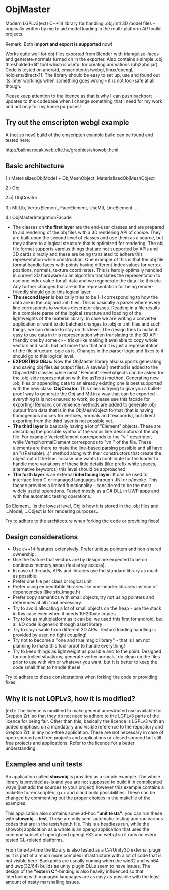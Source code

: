 # ObjMaster
Modern LGPLv3(ext) C++14 library for handling .obj/mtl 3D model files - originally written by me to aid model loading in the multi-platform AR toolkit projects.

Remark: Both **import and export is supported** now!

Works quite well for obj files exported from Blender with triangulize-faces and generate-normals turned on in the exporter. Also contains a simple .obj thresholded-diff tool which is useful for creating animations (obj2obd.jar). Code is tested on android, emscripten/js/webgl, linux/opengl, hololens/directx11. The library should be easy to set up, use and found out its inner workings when something goes wrong - it is not fool-safe at all though.

Please keep attention to the licence as that is why I can push backport updates to this codebase when I change something that I need for my work and not only for my home purposes!

Try out the emscripten webgl example
------------------------------------

A (not so new) build of the emscripten example build can be found and tested here:

http://ballmerpeak.web.elte.hu/graphics/showobj.html

Basic architecture
------------------

1.) MaterializedObjModel + ObjMeshObject, MaterializedObjMeshObject

2.) Obj

2.5) ObjCreator

3.) MtlLib, VertexElement, FaceElement, UseMtl, LineElement, ...

4.) ObjMasterIntegrationFacade

- The classes on **the first layer** are the end-user classes and are prepared to aid rendering of the obj files with a 3D rendering API of choice. They are built upon the second level of classes and use them as a source, but they adhere to a logical structure that is optimized for rendering. The obj file format supports varoius things that are not supported by APIs and 3D cards directly and these are being translated to adhere this representation while construction. One example of this is that the obj file format handle faces with points having different index values for vertex positions, normals, texture coordinates. This is hardly optimally handled in current 3D hardware so an algorithm translates the representation to use one index value for all data and we regenerate the data like this etc. Any further changes that are in the representation for being render-friendly should go to this logical layer.
- **The second layer** is basically tries to be 1-1 corresponding to how the data are in the .obj and .mtl files. This is basically a parser where every line corresponds to various descriptor classes. Reading in a file results in a complete parse of the logical structure and loading of the lightweights of the material library. In case we are writing a converter application or want to do batched changes to .obj or .mtl files and such things, we can decide to stay on this level. The design tries to make it easy to use data in this representation when translating to the 3D API-friendly one by some c++ tricks like making it available to copy whole vectors and such, but not more than that and it is just a representation of the file structure logic as is. Changes in the parser logic and fixes to it should go to this logical level.
- **EXPORTING OBJs:** Now the ObjMaster library also supports generating and saving obj files as output files. A saveAs() method is added to the Obj and Mtl classes while most "Element"-level objects can be asked for the .obj-side representation with the asText() method. Generating new .obj files or appending data to an already existing one is best supported with the new class: **ObjCreator**. This class is trying to give you a bullet-proof way to generate the Obj and Mtl in a way that can be exported - everything is is not ensured to work, so please use this facade for exporting! Remark: convenience methods are added to generate .obj output from data that is in the ObjMeshObject format (that is having homogenous indices for vertices, normals and texcoords), but direct exporting from the third layer is not possible yet.
- **The third layer** is basically having a lot of "Element" objects. These are describing the possible syntax of the varios line descriptors of the obj file. For example VertexElement corresponds to the "v <parameters>" descriptor, while VertexNormalElement corresponds to "vn <params>" of the file. These elements are there to make the line-based parsing possible and all have an "isParsable(...)" method along with their constructors that create the object out of the line. In case one wants to contribute for the loader to handle more variations of these little details (like prefix white spaces, alternative keywords) this level should be approached.
- **The forth layer** is an external **interfacing layer**: It can be used to interface from C or managed languages through JNI or p/invoke. This facade provides a limited functionality - considered to be the most widely useful operations. Tested mostly as a C# DLL in UWP apps and with the automatic testing operations.

So Element... is the lowest level, Obj is how it is stored in the .obj files and ...Model, ...Object is for rendering purposes...

Try to adhere to the architecture when forking the code or providing fixes!
 
Design considerations
---------------------
- Use c++14 features extensively. Prefer unique pointers and non-shared ownership.
- Use the feature that vectors are by design are expected to be on continous memory areas (fast array access).
- In case of threads, APIs and libraries use the standard library as much as possible.
- Prefer one file per class or logical unit
- Prefer using embeddable libraries like one-header libraries instead of depencencies (like stb_image.h)
- Prefer copy semantics with small objects, try not using pointers and references at all if not necessary.
- Try to avoid allocating a lot of small objects on the heap - use the stack in this case even when it needs 10-20byte copies
- Try to be as multiplatform as it can be: we used this first for android, but all I/O code is generic through asset library
- Try to stay usable from different 3D APIs: Texture loading handling is provided by user, no tight coupling!
- Try not to become a "one and true magic library" - that is I am not planning to make this fool-proof to handle everything!
- Try to keep things as lightweight as possible and to the point. Designed for controlled situations, generate vertex normals, do clean up the files prior to use with vim or whatever you want, but it is better to keep the code small than to handle these!

Try to adhere to these considerations when forking the code or providing fixes!

Why it is not LGPLv3, how it is modified?
-----------------------------------------
(ext): The licence is modified to make general unrestricted use available for Grepton Zrt. so that they do not need to adhere to the LGPLv3 parts of the licence for being fair. Other than this, basically the licence is LGPLv3 with an added emphasis on a mandatory and visible reference to the repository and Grepton Zrt. in any non-free application. These are not necessary in case of open sourced and free projects and applications or closed sourced but still free projects and applications. Refer to the licence for a better understanding.

Examples and unit tests
-----------------------

An application called **showobj** is provided as a simple example. The whole library is provided as-is and you are not supposed to build it in complicated ways (just add the sources to your project) however this example contains a makefile for emscripten, g++ and cland build possibilities. These can be changed by commenting out the proper choices in the makefile of the examples.

This application also contains some ad-hoc **"unit tests":** you can run these with **showobj --test**. These are only semi-automatic testing and run various codes that are in the tests/test.h file. This is a headless run, while the showobj application as a whole is an opengl application that uses the common subset of opengl and opengl ES2 and webgl so it runs on every tested GL-related platforms.

From time-to-time the library is also tested as a C#/Unity3D external plugin as it is part of a much more complex infrastructure with a lot of code that is not visible here. Backports are usually coming when the win32 and win64 and uwp(32/64) builds as unity plugin DLLs seem to have issues. The design of the **"extern C"**-binding is also heavily influenced so that interfacing with managed languages are as easy as possible with the least amount of nasty marshalling issues.
